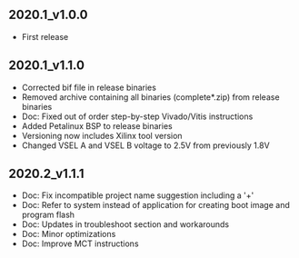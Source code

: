## 2020.1_v1.0.0
* First release
## 2020.1_v1.1.0
* Corrected bif file in release binaries
* Removed archive containing all binaries (complete*.zip) from release binaries
* Doc: Fixed out of order step-by-step Vivado/Vitis instructions
* Added Petalinux BSP to release binaries
* Versioning now includes Xilinx tool version
* Changed VSEL A and VSEL B voltage to 2.5V from previously 1.8V
## 2020.2_v1.1.1
* Doc: Fix incompatible project name suggestion including a '+'
* Doc: Refer to system instead of application for creating boot image and program flash
* Doc: Updates in troubleshoot section and workarounds
* Doc: Minor optimizations
* Doc: Improve MCT instructions
